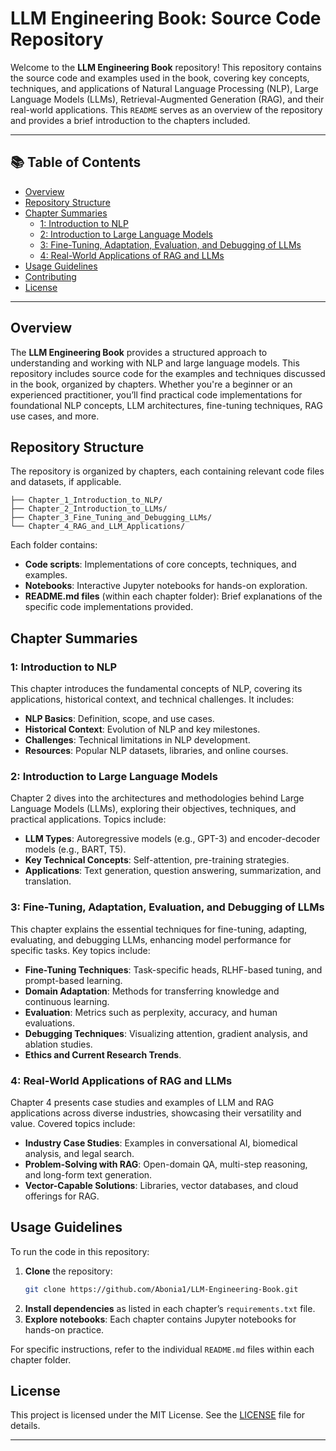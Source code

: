 # LLM Engineering Book: Source Code Repository

Welcome to the **LLM Engineering Book** repository! This repository contains the source code and examples used in the book, covering key concepts, techniques, and applications of Natural Language Processing (NLP), Large Language Models (LLMs), Retrieval-Augmented Generation (RAG), and their real-world applications. This `README` serves as an overview of the repository and provides a brief introduction to the chapters included.

---

## 📚 **Table of Contents**
- [Overview](#overview)
- [Repository Structure](#repository-structure)
- [Chapter Summaries](#chapter-summaries)
  - [1: Introduction to NLP](#1-introduction-to-nlp)
  - [2: Introduction to Large Language Models](#2-introduction-to-large-language-models)
  - [3: Fine-Tuning, Adaptation, Evaluation, and Debugging of LLMs](#3-fine-tuning-adaptation-evaluation-and-debugging-of-llms)
  - [4: Real-World Applications of RAG and LLMs](#4-real-world-applications-of-rag-and-llms)
- [Usage Guidelines](#usage-guidelines)
- [Contributing](#contributing)
- [License](#license)

---

## Overview

The **LLM Engineering Book** provides a structured approach to understanding and working with NLP and large language models. This repository includes source code for the examples and techniques discussed in the book, organized by chapters. Whether you're a beginner or an experienced practitioner, you’ll find practical code implementations for foundational NLP concepts, LLM architectures, fine-tuning techniques, RAG use cases, and more.

## Repository Structure

The repository is organized by chapters, each containing relevant code files and datasets, if applicable. 

```plaintext
├── Chapter_1_Introduction_to_NLP/
├── Chapter_2_Introduction_to_LLMs/
├── Chapter_3_Fine_Tuning_and_Debugging_LLMs/
└── Chapter_4_RAG_and_LLM_Applications/
```

Each folder contains:
- **Code scripts**: Implementations of core concepts, techniques, and examples.
- **Notebooks**: Interactive Jupyter notebooks for hands-on exploration.
- **README.md files** (within each chapter folder): Brief explanations of the specific code implementations provided.

## Chapter Summaries

### 1: Introduction to NLP

This chapter introduces the fundamental concepts of NLP, covering its applications, historical context, and technical challenges. It includes:
- **NLP Basics**: Definition, scope, and use cases.
- **Historical Context**: Evolution of NLP and key milestones.
- **Challenges**: Technical limitations in NLP development.
- **Resources**: Popular NLP datasets, libraries, and online courses.

### 2: Introduction to Large Language Models

Chapter 2 dives into the architectures and methodologies behind Large Language Models (LLMs), exploring their objectives, techniques, and practical applications. Topics include:
- **LLM Types**: Autoregressive models (e.g., GPT-3) and encoder-decoder models (e.g., BART, T5).
- **Key Technical Concepts**: Self-attention, pre-training strategies.
- **Applications**: Text generation, question answering, summarization, and translation.

### 3: Fine-Tuning, Adaptation, Evaluation, and Debugging of LLMs

This chapter explains the essential techniques for fine-tuning, adapting, evaluating, and debugging LLMs, enhancing model performance for specific tasks. Key topics include:
- **Fine-Tuning Techniques**: Task-specific heads, RLHF-based tuning, and prompt-based learning.
- **Domain Adaptation**: Methods for transferring knowledge and continuous learning.
- **Evaluation**: Metrics such as perplexity, accuracy, and human evaluations.
- **Debugging Techniques**: Visualizing attention, gradient analysis, and ablation studies.
- **Ethics and Current Research Trends**.

### 4: Real-World Applications of RAG and LLMs

Chapter 4 presents case studies and examples of LLM and RAG applications across diverse industries, showcasing their versatility and value. Covered topics include:
- **Industry Case Studies**: Examples in conversational AI, biomedical analysis, and legal search.
- **Problem-Solving with RAG**: Open-domain QA, multi-step reasoning, and long-form text generation.
- **Vector-Capable Solutions**: Libraries, vector databases, and cloud offerings for RAG.

## Usage Guidelines

To run the code in this repository:
1. **Clone** the repository:
   ```bash
   git clone https://github.com/Abonia1/LLM-Engineering-Book.git
   ```
2. **Install dependencies** as listed in each chapter’s `requirements.txt` file.
3. **Explore notebooks**: Each chapter contains Jupyter notebooks for hands-on practice.

For specific instructions, refer to the individual `README.md` files within each chapter folder.


## License

This project is licensed under the MIT License. See the [LICENSE](LICENSE) file for details.

---
